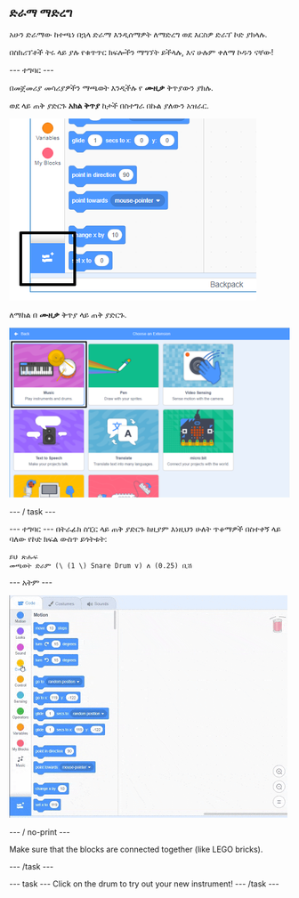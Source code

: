 ## ድራማ ማድረግ

አሁን ድራማው ከተጫነ በኋላ ድራማ እንዲሰማዎት ለማድረግ ወደ እርስዎ ድራፕ ኮድ ያክላሉ.

በስክሪፕቶች ትሩ ላይ ያሉ የቁጥጥር ክፍሎችን ማግኘት ይችላሉ, እና ሁሉም ቀለማ ኮዱን ናቸው!

\--- ተግባር \---

በመጀመሪያ መሳሪያዎችን ማጫወት እንዲችሉ የ **ሙዚቃ** ቅጥያውን ያክሉ.

ወደ ላይ ጠቅ ያድርጉ **አክል ቅጥያ** ከታች በስተግራ በኩል ያለውን አዝራር.

![የቅጥያ አዝራሩ ድብልቅ አክል](images/add-extension-annotated.png)

ለማከል በ **ሙዚቃ** ቅጥያ ላይ ጠቅ ያድርጉ.

![music extension highlighted](images/click-music-annotated.png)

\--- / task \---

\--- ተግባር \--- በትራፊክ ስፒር ላይ ጠቅ ያድርጉ ከዚያም እነዚህን ሁለት ጥቆማዎች በስተቀኝ ላይ ባለው የኮድ ክፍል ውስጥ ይጎትቱት:

```blocks3
ይህ ጽሑፍ
መጫወት ድራም (\ (1 \) Snare Drum v) ለ (0.25) ቢሽ
```

\--- አትም \---

![ቅጽበታዊ ገጽ እይታ](images/connect-block.gif)

\--- / no-print \---

Make sure that the blocks are connected together (like LEGO bricks).

\--- /task \---

\--- task \--- Click on the drum to try out your new instrument! \--- /task \---